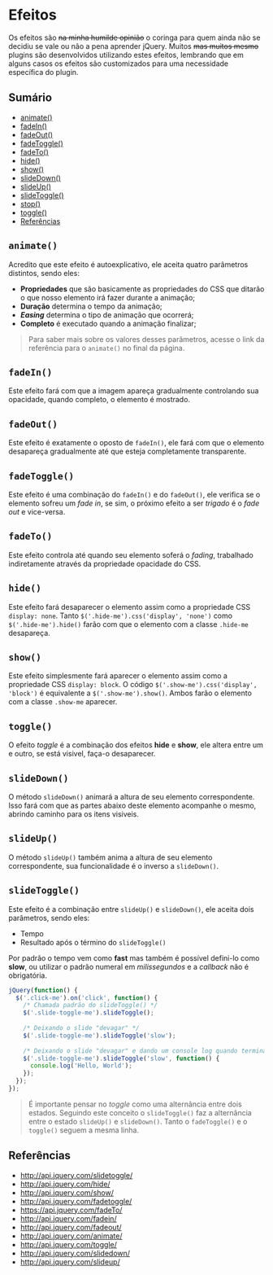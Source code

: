 # Efeitos

Os efeitos são ~~na minha humilde opinião~~ o coringa para quem ainda não se decidiu se vale ou não a pena aprender jQuery. Muitos ~~mas muitos mesmo~~ plugins são desenvolvidos utilizando estes efeitos, lembrando que em alguns casos os efeitos são customizados para uma necessidade específica do plugin.

## Sumário

- [animate()](#animate)
- [fadeIn()](#fadein)
- [fadeOut()](#fadeout)
- [fadeToggle()](#fadetoggle)
- [fadeTo()](#fadeto)
- [hide()](#hide)
- [show()](#show)
- [slideDown()](#slidedown)
- [slideUp()](#slideup)
- [slideToggle()](#slidetoggle)
- [stop()]()
- [toggle()](#toggle)
- [Referências](#referências)

## `animate()`

Acredito que este efeito é autoexplicativo, ele aceita quatro parâmetros distintos, sendo eles:

- **Propriedades** que são basicamente as propriedades do CSS que ditarão o que nosso elemento irá fazer durante a animação;
- **Duração** determina o tempo da animação;
- ***Easing*** determina o tipo de animação que ocorrerá;
- **Completo** é executado quando a animação finalizar;

> Para saber mais sobre os valores desses parâmetros, acesse o link da referência para o `animate()` no final da página.

## `fadeIn()`

Este efeito fará com que a imagem apareça gradualmente controlando sua opacidade, quando completo, o elemento é mostrado.

## `fadeOut()`

Este efeito é exatamente o oposto de `fadeIn()`, ele fará com que o elemento desapareça gradualmente até que esteja completamente transparente.

## `fadeToggle()`

Este efeito é uma combinação do `fadeIn()` e do `fadeOut()`, ele verifica se o elemento sofreu um *fade in*, se sim, o próximo efeito a ser *trigado* é o *fade out* e vice-versa.

## `fadeTo()`

Este efeito controla até quando seu elemento soferá o *fading*, trabalhado indiretamente através da propriedade opacidade do CSS.

## `hide()`

Este efeito fará desaparecer o elemento assim como a propriedade CSS `display: none`. Tanto `$('.hide-me').css('display', 'none')` como `$('.hide-me').hide()` farão com que o elemento com a classe `.hide-me` desapareça.

## `show()`

Este efeito simplesmente fará aparecer o elemento assim como a propriedade CSS `display: block`. O código `$('.show-me').css('display', 'block')` é equivalente a `$('.show-me').show()`. Ambos farão o elemento com a classe `.show-me` aparecer.

## `toggle()`

O efeito *toggle* é a combinação dos efeitos **hide** e **show**, ele altera entre um e outro, se está visivel, faça-o desaparecer.

## `slideDown()`

O método `slideDown()` animará a altura de seu elemento correspondente. Isso fará com que as partes abaixo deste elemento acompanhe o mesmo, abrindo caminho para os itens visiveis.

## `slideUp()`

O método `slideUp()` também anima a altura de seu elemento correspondente, sua funcionalidade é o inverso a `slideDown()`.

## `slideToggle()`

Este efeito é a combinação entre `slideUp()` e `slideDown()`, ele aceita dois parâmetros, sendo eles:

- Tempo
- Resultado após o término do `slideToggle()`

Por padrão o tempo vem como **fast** mas também é possível defini-lo como **slow**, ou utilizar o padrão numeral em *milissegundos* e a *callback* não é obrigatória.

```javascript
jQuery(function() {
  $('.click-me').on('click', function() {
    /* Chamada padrão do slideToggle() */
    $('.slide-toggle-me').slideToggle();
    
    /* Deixando o slide "devagar" */
    $('.slide-toggle-me').slideToggle('slow');
    
    /* Deixando o slide "devagar" e dando um console log quando terminar */
    $('.slide-toggle-me').slideToggle('slow', function() {
      console.log('Hello, World');
    });
  });
});
```

> É importante pensar no *toggle* como uma alternância entre dois estados. Seguindo este conceito o `slideToggle()` faz a alternância entre o estado `slideUp()` e `slideDown()`. Tanto o `fadeToggle()` e o `toggle()` seguem a mesma linha.

## Referências

- http://api.jquery.com/slidetoggle/
- http://api.jquery.com/hide/
- http://api.jquery.com/show/
- http://api.jquery.com/fadetoggle/
- https://api.jquery.com/fadeTo/
- http://api.jquery.com/fadein/
- http://api.jquery.com/fadeout/
- http://api.jquery.com/animate/
- http://api.jquery.com/toggle/
- http://api.jquery.com/slidedown/
- http://api.jquery.com/slideup/
